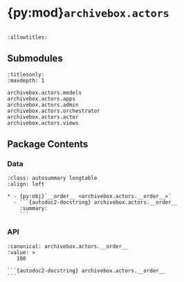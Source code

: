 # {py:mod}`archivebox.actors`

```{py:module} archivebox.actors
```

```{autodoc2-docstring} archivebox.actors
:allowtitles:
```

## Submodules

```{toctree}
:titlesonly:
:maxdepth: 1

archivebox.actors.models
archivebox.actors.apps
archivebox.actors.admin
archivebox.actors.orchestrator
archivebox.actors.actor
archivebox.actors.views
```

## Package Contents

### Data

````{list-table}
:class: autosummary longtable
:align: left

* - {py:obj}`__order__ <archivebox.actors.__order__>`
  - ```{autodoc2-docstring} archivebox.actors.__order__
    :summary:
    ```
````

### API

````{py:data} __order__
:canonical: archivebox.actors.__order__
:value: >
   100

```{autodoc2-docstring} archivebox.actors.__order__
```

````
